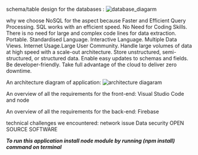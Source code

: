 
 schema/table design for the databases :
 ![database_diagarm](https://user-images.githubusercontent.com/71631447/207441051-4c5a17be-7eb9-4ba4-a3a2-2b0ef220d352.png)
 
why we choose NoSQL for the aspect because Faster and Efficient Query Processing. SQL works with an efficient speed. No Need for Coding Skills. There is no need for large and complex code lines for data extraction. Portable. Standardised Language. Interactive Language. Multiple Data Views. Internet Usage.Large User Community.
Handle large volumes of data at high speed with a scale-out architecture.
Store unstructured, semi-structured, or structured data.
Enable easy updates to schemas and fields.
Be developer-friendly.
Take full advantage of the cloud to deliver zero downtime.

 
 An architecture diagram of application:
![architecture diagaram](https://user-images.githubusercontent.com/71631447/207440494-fb2ce5c2-8dfb-4551-a4b6-9aefc2518e19.png)

An overview of all the requirements for the front-end:
Visual Studio Code and node

An overview of all the requirements for the back-end:
Firebase

technical challenges we encountered:
network issue
Data security
OPEN SOURCE SOFTWARE



*****To run this application install node module by running (npm install) command on terminal*****

